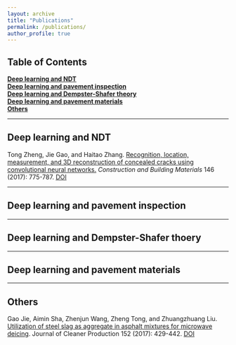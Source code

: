 ```yaml
---
layout: archive
title: "Publications"
permalink: /publications/
author_profile: true
---
```


## **Table of Contents**<br />
<a href="#NDT">**Deep learning and NDT**<br />
<a href="#inspection">**Deep learning and pavement inspection**<br />
<a href="#DST">**Deep learning and Dempster-Shafer theory**<br />
<a href="#materials">**Deep learning and pavement materials**<br />
<a href="#others">**Others**<br />
****

## <a id="NDT"/>**Deep learning and NDT**

Tong Zheng, Jie Gao, and Haitao Zhang. [Recognition, location, measurement, and 3D reconstruction of concealed cracks using convolutional neural networks.](https://github.com/tongzheng1992/tongzheng1992.github.io/blob/master/pdf_publications/NDT/tong2017recognition.pdf) *Construction and Building Materials* 146 (2017): 775-787. [DOI](https://doi.org/10.1016/j.conbuildmat.2017.04.097)<br />
  

****
## <a id="inspection"/>**Deep learning and pavement inspection**

****
## <a id="DST"/>**Deep learning and Dempster-Shafer thoery**

****
## <a id="materials"/>**Deep learning and pavement materials**

****
## <a id="others"/>**Others**
  
Gao Jie, Aimin Sha, Zhenjun Wang, Zheng Tong, and Zhuangzhuang Liu. [Utilization of steel slag as aggregate in asphalt mixtures for microwave deicing](https://github.com/tongzheng1992/tongzheng1992.github.io/blob/master/pdf_publications/others/gao2017utilization.pdf). Journal of Cleaner Production 152 (2017): 429-442. [DOI](https://doi.org/10.1016/j.conbuildmat.2017.04.097)<br />
